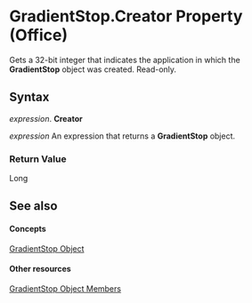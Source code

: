 
# GradientStop.Creator Property (Office)

Gets a 32-bit integer that indicates the application in which the  **GradientStop** object was created. Read-only.


## Syntax

 _expression_. **Creator**

 _expression_ An expression that returns a **GradientStop** object.


### Return Value

Long


## See also


#### Concepts


[GradientStop Object](b5003bfc-9ac6-fd56-f214-a0d99db0cf07.md)
#### Other resources


[GradientStop Object Members](49a04149-e038-a52a-6bf8-ad05f9630605.md)
